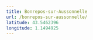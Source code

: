 ```yaml
---
title: Bonrepos-sur-Aussonnelle
url: /bonrepos-sur-aussonnelle/
latitude: 43.5462396
longitude: 1.1494925
---
```


